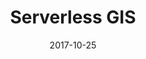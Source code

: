 ---
layout: post
title: Serverless GIS
date: 2017-10-25
duration: 2017.09 - Present
image: /assets/img/projects/serverless.jpg
link: https://serverless-gis.com
description: Serverless GIS is aimed at providing an alternative access to easily manipulate and manage your geo-datasets. The tech-stack is made up of Serverless, AWS Lambda, DynamoDB, S3, Cognito, CloudFront, React, Mapbox GL and Antd.
categories: [project]
tags: [project]
---